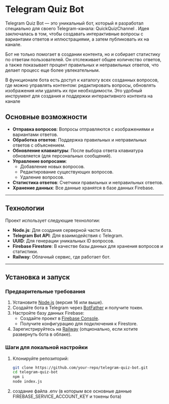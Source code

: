# Telegram Quiz Bot

Telegram Quiz Bot — это уникальный бот, который я разработал специально для своего Telegram-канала: QuickQuizChannel . Идея заключалась в том, чтобы создавать интерактивные вопросы с вариантами ответов и иллюстрациями, а затем публиковать их на канале.

Бот не только помогает в создании контента, но и собирает статистику по ответам пользователей. Он отслеживает общее количество ответов, а также показывает процент правильных и неправильных ответов, что делает процесс еще более увлекательным.

В функционале бота есть доступ к каталогу всех созданных вопросов, где можно управлять контентом: редактировать вопросы, обновлять изображения или удалять их при необходимости. Это удобный инструмент для создания и поддержки интерактивного контента на канале

## Основные возможности
- **Отправка вопросов**: Вопросы отправляются с изображениями и вариантами ответов.
- **Обработка ответов**: Поддержка правильных и неправильных ответов с объяснением.
- **Обновление клавиатуры**: После выбора ответа клавиатура обновляется (для персональных сообщений).
- **Управление вопросами**:
  - Добавление новых вопросов.
  - Редактирование существующих вопросов.
  - Удаление вопросов.
- **Статистика ответов**: Счетчики правильных и неправильных ответов.
- **Хранение данных**: Все данные хранятся в базе данных Firebase.

---

## Технологии
Проект использует следующие технологии:
- **Node.js**: Для создания серверной части бота.
- **Telegram Bot API**: Для взаимодействия с Telegram.
- **UUID**: Для генерации уникальных ID вопросов.
- **Firebase Firestore**: В качестве базы данных для хранения вопросов и статистики.
- **Railway**: Облачный сервис, где работает бот.

---

## Установка и запуск

### Предварительные требования
1. Установите [Node.js](https://nodejs.org/) (версия 16 или выше).
2. Создайте бота в Telegram через [BotFather](https://core.telegram.org/bots#botfather) и получите токен.
3. Настройте базу данных Firebase:
   - Создайте проект в [Firebase Console](https://console.firebase.google.com/).
   - Получите конфигурацию для подключения к Firestore.
4. Зарегистрируйтесь на [Railway](https://railway.app/) (опционально, если хотите развернуть бота в облаке).

### Шаги для локальной настройки
1. Клонируйте репозиторий:
   ```bash
   git clone https://github.com/your-repo/telegram-quiz-bot.git
   cd telegram-quiz-bot
   npm i
   node index.js
2. создание файла .env (в которым все основные данные FIREBASE_SERVICE_ACCOUNT_KEY и токены бота)
   
